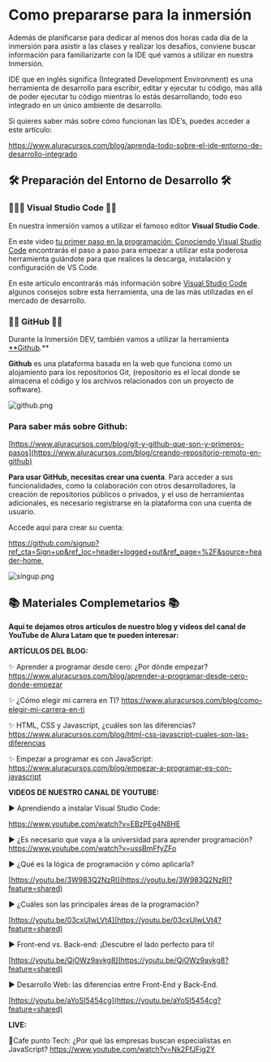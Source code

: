 # **Como prepararse para la inmersión**

Además de planificarse para dedicar al menos dos horas cada día de la inmersión para asistir a las clases y realizar los desafíos, conviene buscar información para familiarizarte con la IDE qué vamos a utilizar en nuestra Inmersión.

IDE que en inglés significa (Integrated Development Environment) es una herramienta de desarrollo para escribir, editar y ejecutar tu código, más allá de poder ejecutar tu código mientras lo estás desarrollando, todo eso integrado en un único ambiente de desarrollo.

Si quieres saber más sobre cómo funcionan las IDE’s, puedes acceder a este artículo:

https://www.aluracursos.com/blog/aprenda-todo-sobre-el-ide-entorno-de-desarrollo-integrado

## 🛠️ Preparación del Entorno de Desarrollo 🛠️

### 👩🏿‍💻 Visual Studio Code 👨‍💻

En nuestra inmersión vamos a utilizar el famoso editor **Visual Studio Code**.

En este video [tu primer paso en la programación: Conociendo Visual Studio Code](https://www.youtube.com/watch?v=dp_A8SrvZRM) encontrarás el paso a paso para empezar a utilizar esta poderosa herramienta guiándote para que realices la descarga, instalación y configuración de VS Code. 

En este artículo encontrarás más información sobre [Visual Studio Code](https://www.aluracursos.com/blog/visualstudio-code-instalacion-teclas-de-acceso-directo-plugins-e-integraciones) algunos consejos sobre esta herramienta, una de las más utilizadas en el mercado de desarrollo.

### 🐱‍👤 GitHub 🐱‍👤

Durante la Inmersión DEV, también vamos a utilizar la herramienta [**Github](https://github.com/).**

**Github** es una plataforma basada en la web que funciona como un alojamiento para los repositorios Git, (repositorio es el local donde se almacena el código y los archivos relacionados con un proyecto de software).

![github.png](https://prod-files-secure.s3.us-west-2.amazonaws.com/501588a2-50a4-4bb5-b6d6-639d6088ac31/96a0f404-a584-48c3-9097-3e28d50320af/github.png)

### Para saber más sobre Github:

 [https://www.aluracursos.com/blog/git-y-github-que-son-y-primeros-pasos](https://www.aluracursos.com/blog/creando-repositorio-remoto-en-github)

**Para usar GitHub, necesitas crear una cuenta**. Para acceder a sus funcionalidades, como la colaboración con otros desarrolladores, la creación de repositorios públicos o privados, y el uso de herramientas adicionales, es necesario registrarse en la plataforma con una cuenta de usuario.

Accede aquí para crear su cuenta:

https://github.com/signup?ref_cta=Sign+up&ref_loc=header+logged+out&ref_page=%2F&source=header-home  

![singup.png](https://prod-files-secure.s3.us-west-2.amazonaws.com/501588a2-50a4-4bb5-b6d6-639d6088ac31/83b47367-c761-40d3-8951-b96131ccd45d/singup.png)

## 📚 Materiales Complemetarios 📚

**Aquí te dejamos otros artículos de nuestro blog y videos del canal de YouTube de Alura Latam que te pueden interesar:**

**ARTÍCULOS DEL BLOG:**

✨ Aprender a programar desde cero: ¿Por dónde empezar?https://www.aluracursos.com/blog/aprender-a-programar-desde-cero-donde-empezar

✨ ¿Cómo elegir mi carrera en TI?                                               https://www.aluracursos.com/blog/como-elegir-mi-carrera-en-ti

✨ HTML, CSS y Javascript, ¿cuáles son las diferencias? https://www.aluracursos.com/blog/html-css-javascript-cuales-son-las-diferencias

✨ Empezar a programar es con JavaScript: https://www.aluracursos.com/blog/empezar-a-programar-es-con-javascript

**VIDEOS DE NUESTRO CANAL DE YOUTUBE:**

▶️ Aprendiendo a instalar Visual Studio Code:

https://www.youtube.com/watch?v=EBzPEg4N8HE

▶️ ¿Es necesario que vaya a la universidad para aprender programación? https://www.youtube.com/watch?v=ussBmFfyZFo

▶️ ¿Qué es la lógica de programación y cómo aplicarla?

[https://youtu.be/3W983Q2NzRI](https://youtu.be/3W983Q2NzRI?feature=shared)

▶️ ¿Cuáles son las principales áreas de la programación?

[https://youtu.be/03cxUlwLVt4](https://youtu.be/03cxUlwLVt4?feature=shared)

▶️ Front-end vs. Back-end: ¡Descubre el lado perfecto para ti!

[https://youtu.be/QjOWz9avkg8](https://youtu.be/QjOWz9avkg8?feature=shared)

▶️ Desarrollo Web: las diferencias entre Front-End y Back-End.

[https://youtu.be/aYoSI5454cg](https://youtu.be/aYoSI5454cg?feature=shared)

**LIVE:**

🎥Cafe punto Tech: ¿Por qué las empresas buscan especialistas en JavaScript? https://www.youtube.com/watch?v=Nk2FfJFig2Y
